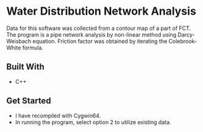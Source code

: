 # Water Distribution Network Analysis
Data for this software was collected from a contour map of a part of FCT. The program is a pipe network analysis by non-linear method using Darcy-Weisbach equation. Friction factor was obtained by iterating the Colebrook-White formula.

## Built With
-	C++

## Get Started
-	I have recompiled with Cygwin64. 
-	In running the program, select option 2 to utilize existing data.